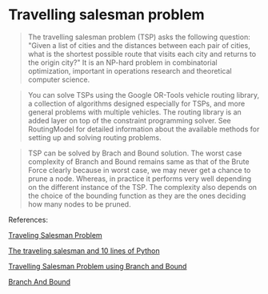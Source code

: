 # Travelling salesman problem

> The travelling salesman problem (TSP) asks the following question: "Given a list of cities and the distances between each pair of cities, what is the shortest possible route that visits each city and returns to the origin city?" It is an NP-hard problem in combinatorial optimization, important in operations research and theoretical computer science.

>You can solve TSPs using the Google OR-Tools vehicle routing library, a collection of algorithms designed especially for TSPs, and more general problems with multiple vehicles. The routing library is an added layer on top of the constraint programming solver. See RoutingModel for detailed information about the available methods for setting up and solving routing problems.

>TSP can be solved by Brach and Bound solution.  The worst case complexity of Branch and Bound remains same as that of the Brute Force clearly because in worst case, we may never get a chance to prune a node. Whereas, in practice it performs very well depending on the different instance of the TSP. The complexity also depends on the choice of the bounding function as they are the ones deciding how many nodes to be pruned.





References:

[Traveling Salesman Problem](https://developers.google.com/optimization/routing/tsp)

[
The traveling salesman and 10 lines of Python](https://ericphanson.com/posts/2016/the-traveling-salesman-and-10-lines-of-python/)

[Travelling Salesman Problem using Branch and Bound](http://www.techiedelight.com/travelling-salesman-problem-using-branch-and-bound/)

[Branch And Bound](https://www.geeksforgeeks.org/branch-bound-set-5-traveling-salesman-problem/)